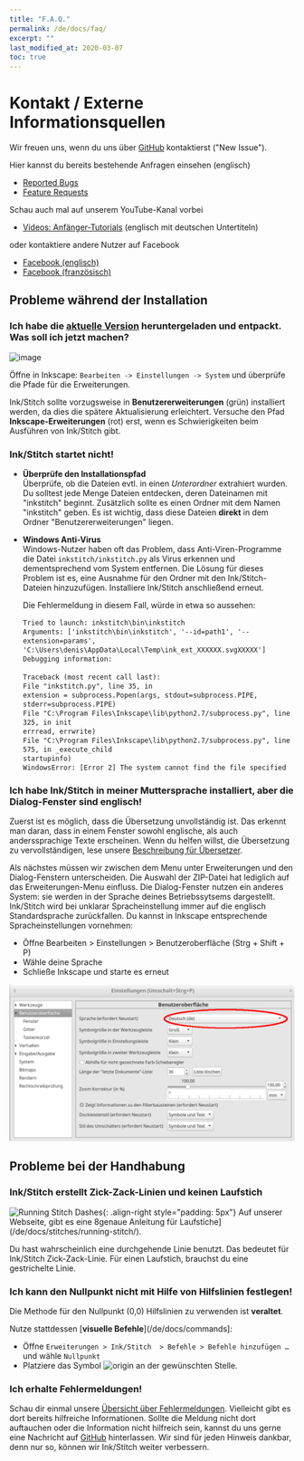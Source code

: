 ```yaml
---
title: "F.A.Q."
permalink: /de/docs/faq/
excerpt: ""
last_modified_at: 2020-03-07
toc: true
---
```

# Kontakt / Externe Informationsquellen

Wir freuen uns, wenn du uns über [GitHub](https://github.com/inkstitch/inkstitch/issues) kontaktierst ("New Issue").

Hier kannst du bereits bestehende Anfragen einsehen (englisch)

* [Reported Bugs](https://github.com/inkstitch/inkstitch/issues?q=is%3Aissue+is%3Aopen+label%3Abug)
* [Feature Requests](https://github.com/inkstitch/inkstitch/issues?q=is%3Aissue+is%3Aopen+label%3A%22feature+request%22)

Schau auch mal auf unserem YouTube-Kanal vorbei

* [Videos: Anfänger-Tutorials](/tutorials/resources/beginner-video-tutorials/) (englisch mit deutschen Untertiteln)

oder kontaktiere andere Nutzer auf Facebook

* [Facebook (englisch)](https://www.facebook.com/groups/945979722406352/)
* [Facebook (französisch)](https://www.facebook.com/groups/811488062586111/)

## Probleme während der Installation

### Ich habe die [aktuelle Version](https://github.com/inkstitch/inkstitch/releases/latest) heruntergeladen und entpackt. Was soll ich jetzt machen?

![image](https://user-images.githubusercontent.com/11083514/37572872-899a7de0-2b09-11e8-93ed-e4be6228c414.png)

Öffne in Inkscape: `Bearbeiten -> Einstellungen -> System` und überprüfe die Pfade für die Erweiterungen.

Ink/Stitch sollte vorzugsweise in **Benutzererweiterungen** (grün) installiert werden, da dies die spätere Aktualisierung erleichtert. Versuche den Pfad **Inkscape-Erweiterungen** (rot) erst, wenn es Schwierigkeiten beim Ausführen von Ink/Stitch gibt.

### Ink/Stitch startet nicht!

*   **Überprüfe den Installationspfad**<br>
    Überprüfe, ob die Dateien evtl. in einen *Unterordner* extrahiert wurden.
    Du solltest jede Menge Dateien entdecken, deren Dateinamen mit "inkstitch" beginnt. Zusätzlich sollte es einen Ordner mit dem Namen "inkstitch" geben.
    Es ist wichtig, dass diese Dateien **direkt** in dem Ordner "Benutzererweiterungen" liegen.

*   **Windows Anti-Virus**<br>
    Windows-Nutzer haben oft das Problem, dass Anti-Viren-Programme die Datei `inkstitch/inkstitch.py` als Virus erkennen und dementsprechend vom System entfernen.
    Die Lösung für dieses Problem ist es, eine Ausnahme für den Ordner mit den Ink/Stitch-Dateien hinzuzufügen. Installiere Ink/Stitch anschließend erneut.

    Die Fehlermeldung in diesem Fall, würde in etwa so aussehen:

    ```
    Tried to launch: inkstitch\bin\inkstitch
    Arguments: ['inkstitch\bin\inkstitch', '--id=path1', '--extension=params', 'C:\Users\denis\AppData\Local\Temp\ink_ext_XXXXXX.svgXXXXX']
    Debugging information:

    Traceback (most recent call last):
    File "inkstitch.py", line 35, in
    extension = subprocess.Popen(args, stdout=subprocess.PIPE, stderr=subprocess.PIPE)
    File "C:\Program Files\Inkscape\lib\python2.7/subprocess.py", line 325, in init
    errread, errwrite)
    File "C:\Program Files\Inkscape\lib\python2.7/subprocess.py", line 575, in _execute_child
    startupinfo)
    WindowsError: [Error 2] The system cannot find the file specified
    ```

### Ich habe Ink/Stitch in meiner Muttersprache installiert, aber die Dialog-Fenster sind englisch!

Zuerst ist es möglich, dass die Übersetzung unvollständig ist. Das erkennt man daran, dass in einem Fenster sowohl englische, als auch anderssprachige Texte erscheinen.
Wenn du helfen willst, die Übersetzung zu vervollständigen, lese unsere [Beschreibung für Übersetzer](/de/developers/localize/).

Als nächstes müssen wir zwischen dem Menu unter Erweiterungen und den Dialog-Fenstern unterscheiden.
Die Auswahl der ZIP-Datei hat lediglich auf das Erweiterungen-Menu einfluss.
Die Dialog-Fenster nutzen ein anderes System: sie werden in der Sprache deines Betriebssytsems dargestellt.
Ink/Stitch wird bei unklarar Spracheinstellung immer auf die englisch Standardsprache zurückfallen.
Du kannst in Inkscape entsprechende Spracheinstellungen vornehmen:
  * Öffne Bearbeiten > Einstellungen > Benutzeroberfläche (Strg + Shift + P)
  * Wähle deine Sprache
  * Schließe Inkscape und starte es erneut

![Einstellungen > Benutzeroberfläche](/assets/images/docs/de/preferences_language.png)

## Probleme bei der Handhabung

### Ink/Stitch erstellt Zick-Zack-Linien und keinen Laufstich

![Running Stitch Dashes](/assets/images/docs/running-stitch-dashes.jpg){: .align-right style="padding: 5px"}
Auf unserer Webseite, gibt es eine 8genaue Anleitung für Laufstiche](/de/docs/stitches/running-stitch/).

Du hast wahrscheinlich eine durchgehende Linie benutzt. Das bedeutet für Ink/Stitch Zick-Zack-Linie.
Für einen Laufstich, brauchst du eine gestrichelte Linie.

### Ich kann den Nullpunkt nicht mit Hilfe von Hilfslinien festlegen!

Die Methode für den Nullpunkt (0,0) Hilfslinien zu verwenden ist **veraltet**.

Nutze stattdessen [**visuelle Befehle**](/de/docs/commands]:
* Öffne `Erweiterungen > Ink/Stitch  > Befehle > Befehle hinzufügen …` und wähle `Nullpunkt`
* Platziere das Symbol ![origin](/assets/images/docs/visual-commands-origin.jpg) an der gewünschten Stelle.

### Ich erhalte Fehlermeldungen!

Schau dir einmal unsere [Übersicht über Fehlermeldungen](/de/docs/error-messages). Vielleicht gibt es dort bereits hilfreiche Informationen.
Sollte die Meldung nicht dort auftauchen oder die Information nicht hilfreich sein, kannst du uns gerne eine Nachricht auf [GitHub](https://github.com/inkstitch/inkstitch/issues) hinterlassen. Wir sind für jeden Hinweis dankbar, denn nur so, können wir Ink/Stitch weiter verbessern.
